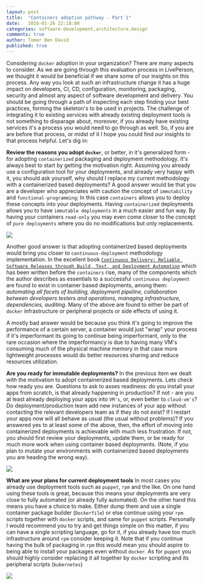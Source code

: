 ```yaml
---
layout: post
title:  "Containers adoption pathway - Part 1"
date:   2016-01-26 22:18:00
categories: software-development,architecture,design
comments: true
author: Tomer Ben David
published: true
---
```

Considering `docker` adoption in your organization? There are many aspects to consider.  As we are going through this evaluation process in LivePerson, we thought it would be beneficial if we share some of our insights on this process.  Any way you look at such an infrastructure change it has a huge impact on developers, CI, CD, configuration, monitoring, packaging, security and almost any aspect of software development and delivery.  You should be going through a path of inspecting each step finding your best practices, forming the skeleton's to be used in projects.  The challenge of integrating it to existing services with already existing deployment tools is not something to disparage about, moreover, if you already have existing services it's a process you would need to go through as well.  So, if you are are before that process, or midst of it I hope you could find our insights to that process helpful.  Let's dig in:

**Review the reasons you adopt `docker`**, or better, in it's generalized form - for adopting `containerized` packaging and deployment methodology.  It's always best to start by getting the motivation right.  Assuming you already use a configuration tool for your deployments, and already very happy with it, you should ask yourself, why should I replace my current methodology with a containerized based deployments? A good answer would be that you are a developer who appreciates with caution the concept of `immutability` and `functional-programming`;  In this case `containers` allows you to deploy these concepts into your deployments.  Having `containerized` deployments allows you to have `immutable deployments` in a much easier and fun way.  By having your containers `read-only` you may even come closer to the concept of `pure deployments` where you do no modifications but only replacements.  

<img src="https://docs.google.com/drawings/d/1N3GAfDL6AvkGQXYvrT1_f_C3vxfu2pUpx2AJwb4Fo24/pub?w=893&amp;h=324">

Another good answer is that adopting containerized based deployments would bring you closer to `continuous-deployment` methodology implementation.  In the excellent book [`Continuous Delivery: Reliable Software Releases through Build, Test, and Deployment Automation`](http://continuousdelivery.com/) which has been written before the `containers` rise, many of the components which the author describes as essentials to a successful `continuous deployment` are found to exist in container based deployments, among them: *automating all facets of building, deployment pipeline, collaboration between developers testers and operations, managing infrastructure, dependencies, auditing*.  Many of the above are found to either be part of `docker` infrastructure or peripheral projects or side effects of using it. 

A mostly bad answer would be because you think it's going to improve the performance of a certain server, a container would just "wrap" your process if it's imperformant its going to continue being imperformant, only to the rare occasion where the imperformancy is due to having many VM's consuming much of the physical machine memory in that case more lightweight processes would do better resources sharing and reduce resources utilization.  

**Are you ready for immutable deployments?** In the previous item we dealt with the motivation to adopt containerized based deployments.  Lets check how ready you are.  Questions to ask to asses readiness: do you install your apps from scratch, is that already happening in production? If not - are you at least already deploying your apps into `VM's`, or, even better to `cloud-vm's`?  Do deployment/production team add new instances of your app without contacting the relevant developers team as if they do not exist? If I restart your apps now will all behave as usual (the usual without problems)?  If you answered yes to at least some of the above, then, the effort of moving into containerized deployments is achievable with much less frustration.  If not, you should first review your deployments, update them, or be ready for much more work when using container based deployments.  (Note, if you plan to mutate your environments with containerized based deployments you are heading the wrong way).

<img src="https://docs.google.com/drawings/d/1gM8IxePbH-UpIcRegn8_Fsj2kzw5qTHLKvYRhKY8u60/pub?w=554&amp;h=323">


**What are your plans for current deployment tools** In most cases you already use deployment tools such as `puppet`, `rpm` and the like.  On one hand using these tools is great, because this means your deployments are very close to fully automated (or already fully automated).  On the other hand this means you have a choice to make.  Either dump them and use a single container package builder (`Dockerfile`) or else continue using your `rpm` scripts together with `docker` scripts, and same for `puppet` scripts.  Personally I would recommend you to try and get things simple on this matter, if you can have a single scripting language, go for it, if you already have too much infrastructure around `rpm` consider keeping it.  Note that if you continue having the bulk of packaging in `rpm` this would mean you should aspire to being able to install your packages even without `docker`.  As for `puppet` you should highly consider replacing it all together by `docker` scripting and its peripheral scripts (`kubernetes`)

<img src="https://docs.google.com/drawings/d/1Tfe2a9z_AFwHv0oZuxbVJg7KhA2-UYHdHR6hA94LiO0/pub?w=570&amp;h=286">
